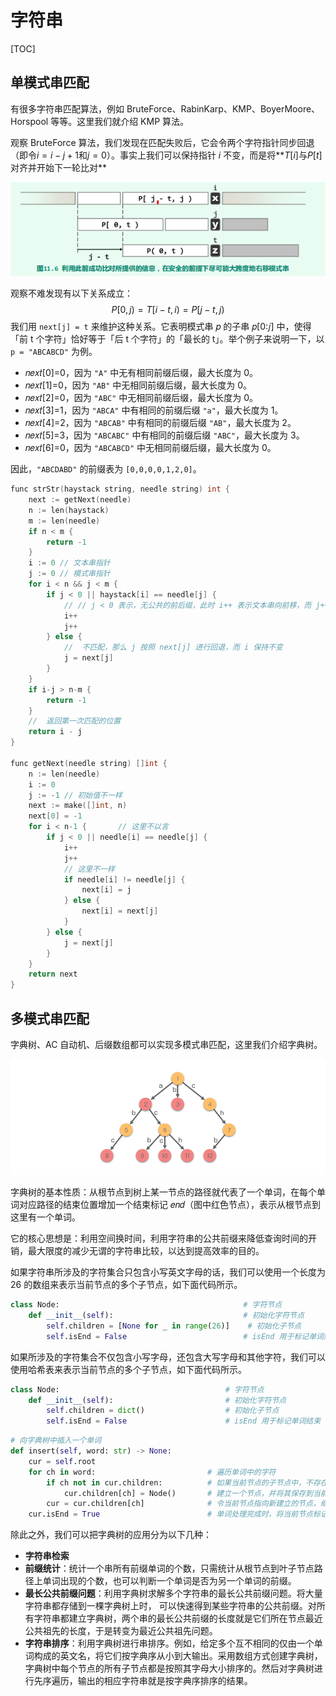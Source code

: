 # 字符串

[TOC]

## 单模式串匹配

有很多字符串匹配算法，例如 BruteForce、RabinKarp、KMP、BoyerMoore、Horspool 等等。这里我们就介绍 KMP 算法。

观察 BruteForce 算法，我们发现在匹配失败后，它会令两个字符指针同步回退（即令$i = i - j + 1$和$j = 0$）。事实上我们可以保持指针 $i$ 不变，而是将**$T[i]$与$P[t]$对齐并开始下一轮比对**

![image-20230710174343473](./assets/image-20230710174343473.png)

观察不难发现有以下关系成立：
$$
P[0, j) = T[i - t, i) = P[j - t, j)
$$
我们用 `next[j] = t` 来维护这种关系。它表明模式串 𝑝 的子串 𝑝[0:𝑗] 中，使得「前 t 个字符」恰好等于「后 t 个字符」的「最长的 t」。举个例子来说明一下，以 `p = "ABCABCD"` 为例。

- 𝑛𝑒𝑥𝑡[0]=0，因为 `"A"` 中无有相同前缀后缀，最大长度为 0。
- 𝑛𝑒𝑥𝑡[1]=0，因为 `"AB"` 中无相同前缀后缀，最大长度为 0。
- 𝑛𝑒𝑥𝑡[2]=0，因为 `"ABC"` 中无相同前缀后缀，最大长度为 0。
- 𝑛𝑒𝑥𝑡[3]=1，因为 `"ABCA"` 中有相同的前缀后缀 `"a"`，最大长度为 1。
- 𝑛𝑒𝑥𝑡[4]=2，因为 `"ABCAB"` 中有相同的前缀后缀 `"AB"`，最大长度为 2。
- 𝑛𝑒𝑥𝑡[5]=3，因为 `"ABCABC"` 中有相同的前缀后缀 `"ABC"`，最大长度为 3。
- 𝑛𝑒𝑥𝑡[6]=0，因为 `"ABCABCD"` 中无相同前缀后缀，最大长度为 0。

因此，`"ABCDABD"` 的前缀表为 `[0,0,0,0,1,2,0]`。



~~~c++
func strStr(haystack string, needle string) int {
	next := getNext(needle)
	n := len(haystack)
	m := len(needle)
	if n < m {
		return -1
	}
	i := 0 // 文本串指针
	j := 0 // 模式串指针
	for i < n && j < m {
		if j < 0 || haystack[i] == needle[j] {
			// // j < 0 表示，无公共的前后缀，此时 i++ 表示文本串向前移，而 j++ 将 j 的值恢复到0，开始下一次比较
			i++
			j++
		} else {
			//  不匹配，那么 j 按照 next[j] 进行回退，而 i 保持不变
			j = next[j]
		}
	}
	if i-j > n-m {
		return -1
	}
	//  返回第一次匹配的位置
	return i - j
}

func getNext(needle string) []int {
	n := len(needle)
	i := 0
	j := -1 // 初始值不一样
	next := make([]int, n)
	next[0] = -1
	for i < n-1 { 		// 这里不以言
		if j < 0 || needle[i] == needle[j] {
			i++
			j++
			// 这里不一样
			if needle[i] != needle[j] {
				next[i] = j
			} else {
				next[i] = next[j]
			}
		} else {
			j = next[j]
		}
	}
	return next
}

~~~





## 多模式串匹配

字典树、AC 自动机、后缀数组都可以实现多模式串匹配，这里我们介绍字典树。

![字典树](./assets/20240511165918.png)

字典树的基本性质：从根节点到树上某一节点的路径就代表了一个单词，在每个单词对应路径的结束位置增加一个结束标记 𝑒𝑛𝑑（图中红色节点），表示从根节点到这里有一个单词。

它的核心思想是：利用空间换时间，利用字符串的公共前缀来降低查询时间的开销，最大限度的减少无谓的字符串比较，以达到提高效率的目的。



如果字符串所涉及的字符集合只包含小写英文字母的话，我们可以使用一个长度为 26 的数组来表示当前节点的多个子节点，如下面代码所示。

```python
class Node:                                         # 字符节点
    def __init__(self):                             # 初始化字符节点
        self.children = [None for _ in range(26)]    # 初始化子节点
        self.isEnd = False                          # isEnd 用于标记单词结束
```

如果所涉及的字符集合不仅包含小写字母，还包含大写字母和其他字符，我们可以使用哈希表来表示当前节点的多个子节点，如下面代码所示。

```python
class Node:                                     # 字符节点
    def __init__(self):                         # 初始化字符节点
        self.children = dict()                  # 初始化子节点
        self.isEnd = False                      # isEnd 用于标记单词结束
```

~~~python
# 向字典树中插入一个单词
def insert(self, word: str) -> None:
    cur = self.root
    for ch in word:                         # 遍历单词中的字符
        if ch not in cur.children:          # 如果当前节点的子节点中，不存在键为 ch 的节点
            cur.children[ch] = Node()       # 建立一个节点，并将其保存到当前节点的子节点
        cur = cur.children[ch]              # 令当前节点指向新建立的节点，继续处理下一个字符
    cur.isEnd = True                        # 单词处理完成时，将当前节点标记为单词结束

~~~



除此之外，我们可以把字典树的应用分为以下几种：

- **字符串检索**
- **前缀统计**：统计⼀个串所有前缀单词的个数，只需统计从根节点到叶子节点路径上单词出现的个数，也可以判断⼀个单词是否为另⼀个单词的前缀。
- **最长公共前缀问题**：利用字典树求解多个字符串的最长公共前缀问题。将⼤量字符串都存储到⼀棵字典树上时， 可以快速得到某些字符串的公共前缀。对所有字符串都建⽴字典树，两个串的最长公共前缀的长度就是它们所在节点最近公共祖先的长度，于是转变为最近公共祖先问题。
- **字符串排序**：利⽤字典树进⾏串排序。例如，给定多个互不相同的仅由⼀个单词构成的英⽂名，将它们按字典序从⼩到⼤输出。采⽤数组⽅式创建字典树，字典树中每个节点的所有⼦节点都是按照其字母⼤⼩排序的。然后对字典树进⾏先序遍历，输出的相应字符串就是按字典序排序的结果。
